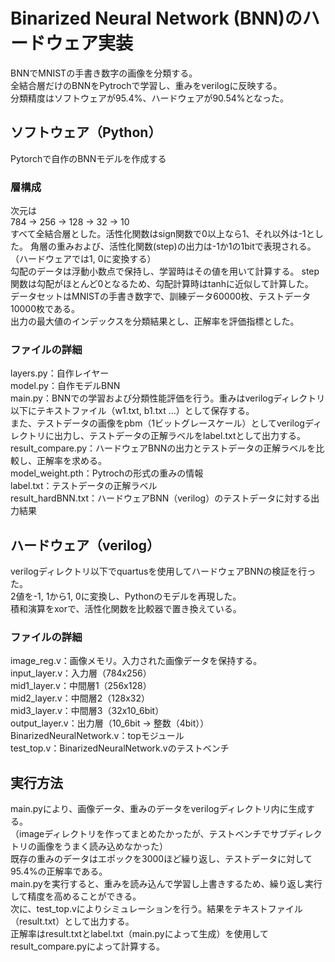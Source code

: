 # Binarized Neural Network (BNN)のハードウェア実装
BNNでMNISTの手書き数字の画像を分類する。<br>
全結合層だけのBNNをPytrochで学習し、重みをverilogに反映する。<br>
分類精度はソフトウェアが95.4%、ハードウェアが90.54%となった。
## ソフトウェア（Python）
Pytorchで自作のBNNモデルを作成する
### 層構成
次元は<br>
784 -> 256 -> 128 -> 32 -> 10 <br>
すべて全結合層とした。活性化関数はsign関数で0以上なら1、それ以外は-1とした。
角層の重みおよび、活性化関数(step)の出力は-1か1の1bitで表現される。（ハードウェアでは1, 0に変換する）<br>
勾配のデータは浮動小数点で保持し、学習時はその値を用いて計算する。
step関数は勾配がほとんど0となるため、勾配計算時はtanhに近似して計算した。<br>
データセットはMNISTの手書き数字で、訓練データ60000枚、テストデータ10000枚である。<br>
出力の最大値のインデックスを分類結果とし、正解率を評価指標とした。

### ファイルの詳細
layers.py：自作レイヤー <br>
model.py：自作モデルBNN <br>
main.py：BNNでの学習および分類性能評価を行う。重みはverilogディレクトリ以下にテキストファイル（w1.txt, b1.txt ...）として保存する。<br>
また、テストデータの画像をpbm（1ビットグレースケール）としてverilogディレクトリに出力し、テストデータの正解ラベルをlabel.txtとして出力する。<br>
result_compare.py：ハードウェアBNNの出力とテストデータの正解ラベルを比較し、正解率を求める。<br>
model_weight.pth：Pytrochの形式の重みの情報 <br>
label.txt：テストデータの正解ラベル <br>
result_hardBNN.txt：ハードウェアBNN（verilog）のテストデータに対する出力結果 <br>

## ハードウェア（verilog）
verilogディレクトリ以下でquartusを使用してハードウェアBNNの検証を行った。<br>
2値を-1, 1から1, 0に変換し、Pythonのモデルを再現した。<br>
積和演算をxorで、活性化関数を比較器で置き換えている。<br>

### ファイルの詳細
image_reg.v：画像メモリ。入力された画像データを保持する。<br>
input_layer.v：入力層（784x256）<br>
mid1_layer.v：中間層1（256x128）<br>
mid2_layer.v：中間層2（128x32）<br>
mid3_layer.v：中間層3（32x10_6bit）<br>
output_layer.v：出力層（10_6bit -> 整数（4bit））<br>
BinarizedNeuralNetwork.v：topモジュール<br>
test_top.v：BinarizedNeuralNetwork.vのテストベンチ<br>

## 実行方法
main.pyにより、画像データ、重みのデータをverilogディレクトリ内に生成する。<br>
（imageディレクトリを作ってまとめたかったが、テストベンチでサブディレクトリの画像をうまく読み込めなかった）<br>
既存の重みのデータはエポックを3000ほど繰り返し、テストデータに対して95.4%の正解率である。<br>
main.pyを実行すると、重みを読み込んで学習し上書きするため、繰り返し実行して精度を高めることができる。<br>
次に、test_top.vによりシミュレーションを行う。結果をテキストファイル（result.txt）として出力する。<br>
正解率はresult.txtとlabel.txt（main.pyによって生成）を使用してresult_compare.pyによって計算する。

